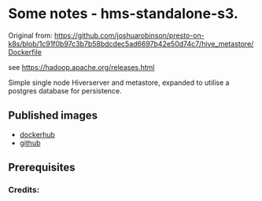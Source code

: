 # Some notes - hms-standalone-s3.

Original from: https://github.com/joshuarobinson/presto-on-k8s/blob/1c91f0b97c3b7b58bdcdec5ad6697b42e50d74c7/hive_metastore/Dockerfile

see https://hadoop.apache.org/releases.html

Simple single node Hiverserver and metastore, expanded to utilise a postgres database for persistence.

## Published images
- [dockerhub](https://hub.docker.com/...)
- [github](https://github.com/...)

## Prerequisites


### Credits:
